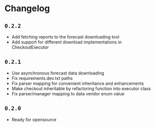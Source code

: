 # Changelog

## `0.2.2`
- Add fetching reports to the forecast downloading tool
- Add support for different download implementations in CheckoutExecutor 

## `0.2.1`
- Use asynchronous forecast data downloading
- Fix requirements.dev.txt paths
- Fix parser mapping for convenient inheritance and enhancements
- Make checkout inheritable by refactoring function into executor class
- Fix parser/manager mapping to data vendor enum value

## `0.2.0`

- Ready for opensource
